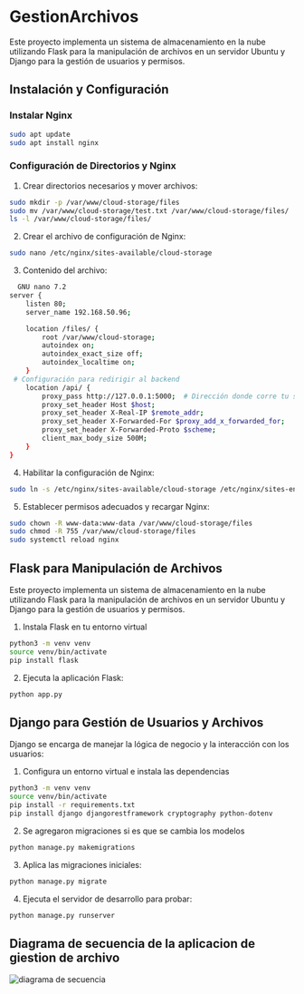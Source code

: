 ﻿# GestionArchivos

Este proyecto implementa un sistema de almacenamiento en la nube utilizando Flask para la manipulación de archivos en un servidor Ubuntu y Django para la gestión de usuarios y permisos.

## Instalación y Configuración

### Instalar Nginx

```bash
sudo apt update
sudo apt install nginx
```

### Configuración de Directorios y Nginx

1. Crear directorios necesarios y mover archivos:
```bash
sudo mkdir -p /var/www/cloud-storage/files
sudo mv /var/www/cloud-storage/test.txt /var/www/cloud-storage/files/
ls -l /var/www/cloud-storage/files/
```

2. Crear el archivo de configuración de Nginx:
```bash
sudo nano /etc/nginx/sites-available/cloud-storage
```

3. Contenido del archivo:
```bash
  GNU nano 7.2                                                            /etc/nginx/sites-available/cloud-storage                                                                      
server {
    listen 80;
    server_name 192.168.50.96;

    location /files/ {
        root /var/www/cloud-storage;
        autoindex on;
        autoindex_exact_size off;
        autoindex_localtime on;
    }
 # Configuración para redirigir al backend
    location /api/ {
        proxy_pass http://127.0.0.1:5000;  # Dirección donde corre tu servicio Django/Flask
        proxy_set_header Host $host;
        proxy_set_header X-Real-IP $remote_addr;
        proxy_set_header X-Forwarded-For $proxy_add_x_forwarded_for;
        proxy_set_header X-Forwarded-Proto $scheme;
        client_max_body_size 500M;
    }
}
```

4. Habilitar la configuración de Nginx:
```bash
sudo ln -s /etc/nginx/sites-available/cloud-storage /etc/nginx/sites-enabled/
```

5. Establecer permisos adecuados y recargar Nginx:
```bash
sudo chown -R www-data:www-data /var/www/cloud-storage/files
sudo chmod -R 755 /var/www/cloud-storage/files
sudo systemctl reload nginx
```

## Flask para Manipulación de Archivos

Este proyecto implementa un sistema de almacenamiento en la nube utilizando Flask para la manipulación de archivos en un servidor Ubuntu y Django para la gestión de usuarios y permisos.

1. Instala Flask en tu entorno virtual
```bash
python3 -m venv venv
source venv/bin/activate  
pip install flask
```

2. Ejecuta la aplicación Flask:
```bash
python app.py
```

## Django para Gestión de Usuarios y Archivos

Django se encarga de manejar la lógica de negocio y la interacción con los usuarios:

1. Configura un entorno virtual e instala las dependencias
```bash
python3 -m venv venv
source venv/bin/activate  
pip install -r requirements.txt
pip install django djangorestframework cryptography python-dotenv
```

2. Se agregaron migraciones si es que se cambia los modelos
```bash
python manage.py makemigrations
```

3. Aplica las migraciones iniciales:
```bash
python manage.py migrate
```

4. Ejecuta el servidor de desarrollo para probar:
```bash
python manage.py runserver
```
## Diagrama de secuencia de la aplicacion  de giestion de archivo

![diagrama de secuencia](https://github.com/user-attachments/assets/e75f74bd-469e-47c9-b5eb-69028b0316f1)

